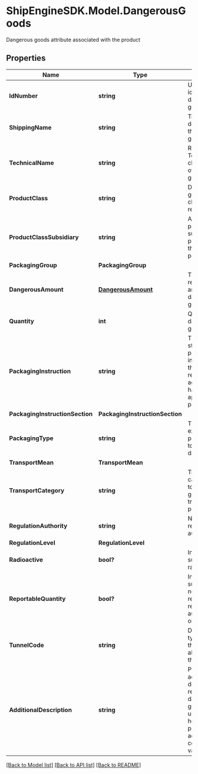# ShipEngineSDK.Model.DangerousGoods
Dangerous goods attribute associated with the product 

## Properties

Name | Type | Description | Notes
------------ | ------------- | ------------- | -------------
**IdNumber** | **string** | UN number to identify the dangerous goods. | [optional] 
**ShippingName** | **string** | Trade description of the dangerous goods. | [optional] 
**TechnicalName** | **string** | Recognized Technical or chemical name of dangerous goods. | [optional] 
**ProductClass** | **string** | Dangerous goods product class based on regulation. | [optional] 
**ProductClassSubsidiary** | **string** | A secondary of product class for substances presenting more than one particular hazard | [optional] 
**PackagingGroup** | **PackagingGroup** |  | [optional] 
**DangerousAmount** | [**DangerousAmount**](DangerousAmount.md) | This model represents the amount of the dangerous goods. | [optional] 
**Quantity** | **int** | Quantity of dangerous goods. | [optional] [default to 0]
**PackagingInstruction** | **string** | The specific standardized packaging instructions from the relevant regulatory agency that have been applied to the parcel/container. | [optional] 
**PackagingInstructionSection** | **PackagingInstructionSection** |  | [optional] 
**PackagingType** | **string** | The type of exterior packaging used to contain the dangerous good. | [optional] 
**TransportMean** | **TransportMean** |  | [optional] 
**TransportCategory** | **string** | Transport category assign to dangerous goods for the transport purpose. | [optional] 
**RegulationAuthority** | **string** | Name of the regulatory authority. | [optional] 
**RegulationLevel** | **RegulationLevel** |  | [optional] 
**Radioactive** | **bool?** | Indication if the substance is radioactive. | [optional] 
**ReportableQuantity** | **bool?** | Indication if the substance needs to be reported to regulatory authority based on the quantity. | [optional] 
**TunnelCode** | **string** | Defines which types of tunnels the shipment is allowed to go through | [optional] 
**AdditionalDescription** | **string** | Provider additonal description regarding the dangerous goods. This is used as a placed holder to provider additional context and varies by carrier | [optional] 

[[Back to Model list]](../README.md#documentation-for-models) [[Back to API list]](../README.md#documentation-for-api-endpoints) [[Back to README]](../README.md)

